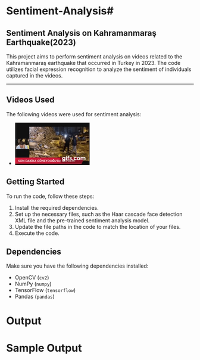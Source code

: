 # Sentiment-Analysis#

## Sentiment Analysis on Kahramanmaraş Earthquake(2023)
This project aims to perform sentiment analysis on videos related to the Kahramanmaraş earthquake that occurred in Turkey in 2023. The code utilizes facial expression recognition to analyze the sentiment of individuals captured in the videos.

******
## Videos Used
The following videos were used for sentiment analysis:
- [![Kahramanmaraş Depremi](https://github.com/zeynepkarakayali/Sentiment-Analysis/blob/main/preview/earthquake1.gif)](https://www.youtube.com/watch?v=NJJhyuqqo2o&ab_channel=C%C3%BCneyt%C3%96zdemir)

## Getting Started

To run the code, follow these steps:

1. Install the required dependencies.
2. Set up the necessary files, such as the Haar cascade face detection XML file and the pre-trained sentiment analysis model.
3. Update the file paths in the code to match the location of your files.
4. Execute the code.

## Dependencies

Make sure you have the following dependencies installed:

- OpenCV (`cv2`)
- NumPy (`numpy`)
- TensorFlow (`tensorflow`)
- Pandas (`pandas`)

# Output


# Sample Output
